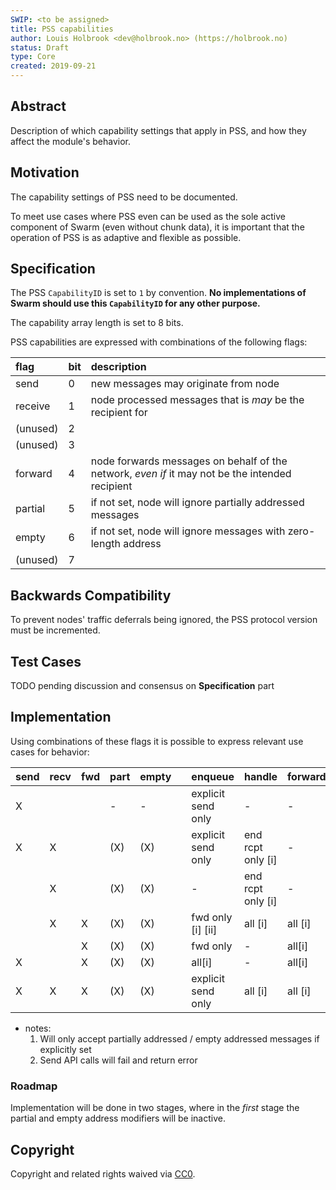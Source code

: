```yaml
---
SWIP: <to be assigned>
title: PSS capabilities
author: Louis Holbrook <dev@holbrook.no> (https://holbrook.no)
status: Draft
type: Core
created: 2019-09-21
---
```


## Abstract

Description of which capability settings that apply in PSS, and how they affect the module's behavior.

## Motivation

The capability settings of PSS need to be documented.

To meet use cases where PSS even can be used as the sole active component of Swarm (even without chunk data), it is important that the operation of PSS is as adaptive and flexible as possible.

## Specification

The PSS `CapabilityID` is set to `1` by convention. **No implementations of Swarm should use this `CapabilityID` for any other purpose.**

The capability array length is set to 8 bits.

PSS capabilities are expressed with combinations of the following flags:

|flag|bit|description|
|:---|:--|:---|
|send|0|new messages may originate from node|
|receive|1|node processed messages that is _may_ be the recipient for|
|(unused)|2| |
|(unused)|3| |
|forward|4|node forwards messages on behalf of the network, _even if_ it may not be the intended recipient|
|partial|5|if not set, node will ignore partially addressed messages|
|empty|6|if not set, node will ignore messages with zero-length address|
|(unused)|7| |



## Backwards Compatibility

To prevent nodes' traffic deferrals being ignored, the PSS protocol version must be incremented. 


## Test Cases

TODO pending discussion and consensus on **Specification** part


## Implementation

Using combinations of these flags it is possible to express relevant use cases for behavior:

|send|recv|fwd|part|empty| |enqueue|handle|forward|
|---|---|---|---|---|---|---|---|---|
| X |   |   | - | - | | explicit send only | - | - |
| X | X |   |(X)|(X)| | explicit send only | end rcpt only [i] | - | 
|   | X |   |(X)|(X)| | - | end rcpt only [i] | - |
|   | X | X |(X)|(X)| | fwd only [i] [ii] | all [i] | all [i] |
|   |   | X |(X)|(X)| | fwd only | - | all[i] | 
| X |   | X |(X)|(X)| | all[i] | - | all[i] | 
| X | X | X |(X)|(X)| | explicit send only | all [i] | all [i] |

* notes:
  1. Will only accept partially addressed / empty addressed messages if explicitly set
  2. Send API calls will fail and return error

### Roadmap

Implementation will be done in two stages, where in the _first_ stage the partial and empty address modifiers will be inactive.


## Copyright

Copyright and related rights waived via [CC0](https://creativecommons.org/publicdomain/zero/1.0/).
